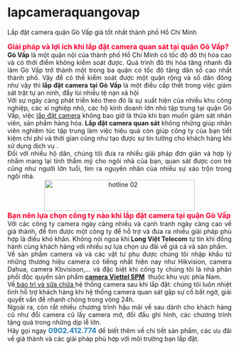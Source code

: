 # lapcameraquangovap
Lắp đặt camera quận Gò Vấp giá tốt nhất thành phố Hồ Chí Minh
<div style="text-align: justify;"><span style="font-size:16px;"><span style="color:rgb(255, 0, 51);"><strong>Giải pháp và lợi ích khi lắp đặt camera quan sát tại quận Gò Vấp?</strong></span></span><br />
<strong>Gò Vấp</strong> là một quận nội của thành phố Hồ Chí Minh có tốc độ đô thị hóa cao và có thời điểm không kiểm soát được. Quá trình đô thị hóa tăng nhanh đã làm Gò Vấp trở thành một trong ba quận có tốc độ tăng dân số cao nhất thành phố. Vậy để có thể kiểm soát được một quận rộng và số dân đông như vậy thì<strong> lắp đặt camera tại Gò Vấp </strong>là một điều cấp thết trong việc giám sát trật tự an ninh, đẩy lùi nhiều tệ nạn xã hội<br />
Với sự ngày càng phát triển kéo theo đó là sự xuất hiện của nhiều khu công nghiệp, các xí nghiệp nhỏ, các hộ kinh doanh lớn nhỏ tập trung tại quận Gò Vấp, việc <a href="https://longviettelecom.com.vn/camera-quan-sat/">lắp đặt camera</a> không bao giờ là thừa khi bạn muốn giám sát nhân viên, sản phẩm hàng hóa.<strong> Lắp đặt camera quan sát</strong> không những giúp nhân viên nghiêm túc tập trung làm việc hiệu quả còn giúp công ty của bạn tiết kiệm chi phí và thời gian cũng như tạo được sự tin tưởng cho khách hàng khi sử dụng dịch vụ .<br />
Đối với nhiều hộ dân, chúng tôi đưa ra nhiều giải pháp đơn giản và hợp lý nhằm mang lại tính thẩm mỹ cho ngôi nhà của bạn, quan sát được con trẻ cũng như người lớn tuổi, tìm ra nguyên nhân của nhiều sự xáo trộn trong ngôi nhà.&nbsp;
<div style="text-align:center"><img alt="hotline 02" height="70" src="https://longviettelecom.com.vn/uploads/news/2018_07/hotline-02.jpg" width="338" /></div>
<span style="color:rgb(255, 0, 51);"><strong><span style="font-size:16px;">Bạn nên lựa chọn công ty nào khi lắp đặt camera tại quận Gò Vấp</span></strong></span><br />
Với các công ty camera ngày càng nhiều và cạnh tranh ngày càng cao về giá thành, để tìm được một công ty để hỗ trợ và đưa ra nhiều giải pháp phù hợp là điều khó khăn. Không nói ngoa khi<strong> Long Việt Telecom</strong> tự tin khi đồng hành cùng khách hàng với nhiều sự lựa chọn ưu đãi về giá cả và sản phẩm.<br />
Về sản phẩm camera và và các vật tư phụ được chúng tôi nhập khẩu từ những thương hiệu camera có tiếng nhất hiện nay như Hikvision, camera Dahua, camera Kbvisison,... và đặc biệt khi công ty chúng tôi là nhà phân phối độc quyền sản phẩm <a href="https://longviettelecom.com.vn/camera-hd-tvi/camera-ban-cau-hong-ngoai-spm-spa-1212-n.html"><strong>camera Viettel SPM</strong></a>&nbsp; thuộc khu vực phía Nam.<br />
Về<a href="https://longviettelecom.com.vn/news/tin-khuyen-mai/dich-vu-bao-tri-va-sua-chua-camera-giam-sat-10.html"> bảo trì và sữa chữa </a>hệ thống camera sau khi lắp đặt: chúng tôi luôn nhiệt tình hỗ trợ khách hàng khi hệ thống camera quan sát gặp sự cố bất ngờ, giải quyết vấn đề nhanh chóng trong vòng 24h.<br />
Ngoài ra, còn rất nhiều chương trình hậu mãi về sau dành cho khách hàng cũ như đổi camera cũ lấy camera mớ, đổi đầu ghi hình, các chương trình tặng quà trong những dịp lễ lớn.<br />
Hãy gọi ngay <span style="color:rgb(41, 128, 185);"><strong><span style="font-size:16px;">0902.412.774 </span></strong></span>để biết thêm về&nbsp;chi tiết sản phẩm, các ưu đãi về giá thành và các giải pháp phù hợp với môi trường bạn lắp đặt.&nbsp;</div>
